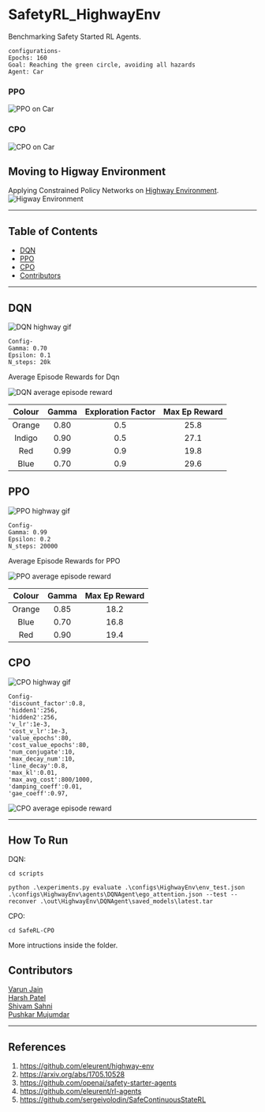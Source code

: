 # SafetyRL_HighwayEnv

Benchmarking Safety Started RL Agents.

```
configurations-
Epochs: 160
Goal: Reaching the green circle, avoiding all hazards
Agent: Car
```

### PPO

![PPO on Car](gifs/ppo_160.gif)

### CPO

![CPO on Car](gifs/cpo_160.gif)

## Moving to Higway Environment

Applying Constrained Policy Networks on [Highway Environment](https://github.com/eleurent/highway-env).
![Higway Environment](gifs/highway.gif)

---

## Table of Contents

- [DQN](#dqn)
- [PPO](#ppo)
- [CPO](#cpo)
- [Contributors](#contributors)

---

## DQN

![DQN highway gif](gifs/dqn.gif)

```
Config-
Gamma: 0.70
Epsilon: 0.1
N_steps: 20k
```

Average Episode Rewards for Dqn

![DQN average episode reward](gifs/dqnresults.png)

| Colour | Gamma | Exploration Factor | Max Ep Reward |
| :----: | :---: | :----------------: | :-----------: |
| Orange | 0.80  |        0.5         |     25.8      |
| Indigo | 0.90  |        0.5         |     27.1      |
|  Red   | 0.99  |        0.9         |     19.8      |
|  Blue  | 0.70  |        0.9         |     29.6      |

## PPO

![PPO highway gif](gifs/ppo_highway.gif)

```
Config-
Gamma: 0.99
Epsilon: 0.2
N_steps: 20000
```

Average Episode Rewards for PPO

![PPO average episode reward](gifs/pporesults.png)

| Colour | Gamma | Max Ep Reward |
| :----: | :---: | :-----------: |
| Orange | 0.85  |     18.2      |
|  Blue  | 0.70  |     16.8      |
|  Red   | 0.90  |     19.4      |

## CPO

![CPO highway gif](gifs/cpo.gif)

```
Config-
'discount_factor':0.8,
'hidden1':256,
'hidden2':256,
'v_lr':1e-3,
'cost_v_lr':1e-3,
'value_epochs':80,
'cost_value_epochs':80,
'num_conjugate':10,
'max_decay_num':10,
'line_decay':0.8,
'max_kl':0.01,
'max_avg_cost':800/1000,
'damping_coeff':0.01,
'gae_coeff':0.97,
```

![CPO average episode reward](gifs/cporesults.png)

---

## How To Run

DQN:

`cd scripts`

`python .\experiments.py evaluate .\configs\HighwayEnv\env_test.json .\configs\HighwayEnv\agents\DQNAgent\ego_attention.json --test --reconver .\out\HighwayEnv\DQNAgent\saved_models\latest.tar`

CPO:

`cd SafeRL-CPO`

More intructions inside the folder.

## Contributors

[Varun Jain](https://github.com/varunjain3)\
[Harsh Patel](https://github.com/harshp1802)\
[Shivam Sahni](https://github.com/shivam15s)\
[Pushkar Mujumdar](https://github.com/pmujumdar27)

---

## References

1. https://github.com/eleurent/highway-env
2. https://arxiv.org/abs/1705.10528
3. https://github.com/openai/safety-starter-agents
4. https://github.com/eleurent/rl-agents
5. https://github.com/sergeivolodin/SafeContinuousStateRL
